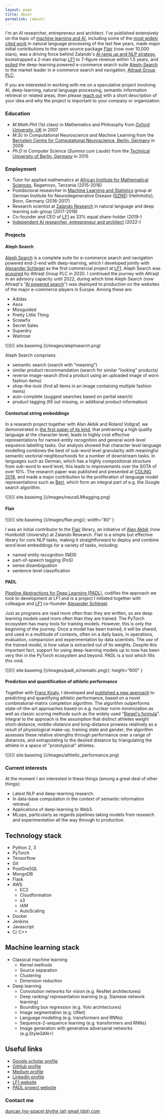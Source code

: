 ```yaml
---
layout: page
title: About
permalink: /about/
---
```


I'm an AI researcher, entrepreneur and architect. I've published extensively on the topic of [machine learning and AI](https://scholar.google.com/citations?user=-H7cJ8wAAAAJ&hl=en&oi=ao), including some of the [most widely cited work](https://scholar.google.com/citations?view_op=view_citation&hl=en&user=-H7cJ8wAAAAJ&citation_for_view=-H7cJ8wAAAAJ:WF5omc3nYNoC) in natural language processing of the last few years, made major initial contributions to the open source package [Flair](https://github.com/flairNLP/flair) (now over 10,000 stars), was a driving force behind Zalando's [AI ramp up and NLP strategy](https://corporate.zalando.com/en/company/research-zalando), bootstrapped a 2-man startup [LF1](https://lf1.io/) to 7-figure revenue within 1.5 years, and [exited](https://www.attraqt.com/resources/attraqt-acquires-ai-ip-assets-from-aleph-one/#:~:text=Thursday%20October%201%2C%202020%E2%80%A6,assets%20from%20Aleph%20One%20GmbH.) the deep-learning powered e-commerce search suite [Aleph-Search](https://www.alephsearch.com/) to the market leader in e-commerce search and navigation, [Attraqt Group PLC](https://www.attraqt.com/). 

If you are interested in working with me on a speculative project involving AI, deep-learning, natural language processing, semantic information retrieval or related areas, then please [reach out](#contact-me) with a short description of your idea and why the project is important to your company or organization.

### Education

- *M.Math.Phil* (1st class) in Mathematics and Philosophy from [Oxford University, UK](https://www.ox.ac.uk/) in 2007
- *M.Sc* in Computational Neuroscience and Machine Learning from the [Bernstein Centre for Computational Neuroscience, Berlin, Germany](https://www.bccn-berlin.de/) in 2009
- *Ph.D* in Computer Science (*Summa cum Laude*) from the [Technical University of Berlin, Germany](https://www.ml.tu-berlin.de/menue/machine_learning/) in 2015

### Employment

- Tutor for applied mathematics at [African Institute for Mathematical Sciences](https://nexteinstein.org/), Bagamoyo, Tanzania (2015-2016)
- Postdoctoral researcher in [Machine Learning and Statistics](https://www.dzne.de/forschung/forschungsbereiche/populationsforschung/forschungsgruppen/mukherjee/curriculum-vitae/) group at German Institute for Neurodegenerative Disease ([DZNE](https://www.dzne.de/)) (Helmholtz), Bonn, Germany (2016-2017) 
- Research scientist at [Zalando Research](https://corporate.zalando.com/en/company/research-zalando) in natural language and deep learning sub-group (2017-2018)
- Co-founder and CEO of [LF1](https://lf1.io/) as 33% equal share-holder (2019-)
- [Independent AI researcher, entrepreneur and architect](https://blythed.github.io/) (2022-)

### Projects

#### Aleph Search

[Aleph Search](https://www.alephsearch.com/) is a complete suite for e-commerce search and navigation powered end-2-end with deep-learning, which I developed jointly with [Alexander Schlegel](https://www.linkedin.com/in/alexander-schlegel-32372aa9/?originalSubdomain=de) as the first commercial project at [LF1](https://lf1.io/). Aleph Search was [acquired](https://www.attraqt.com/resources/attraqt-acquires-ai-ip-assets-from-aleph-one/#:~:text=Thursday%20October%201%2C%202020%E2%80%A6,assets%20from%20Aleph%20One%20GmbH.) by Attraqt Group PLC in 2020. I continued the journey with Attraqt in an advisory capacity until 2022, during which time Aleph Search (now Attraqt's "[AI powered search](https://www.attraqt.com/wp-content/uploads/2022/02/ai-powered-search.pdf)") was deployed to production on the websites of the major e-commerce players in Europe. Among these are:

- Adidas
- Asos
- Missguided
- Pretty Little Thing
- Screwfix
- Secret Sales
- Superdry
- Waitrose

![]({{ site.baseimg }}/images/alephsearch.png)

Aleph Search comprises:

- semantic search (search with "meaning")
- similar product recommendation (search for similar "looking" products)
- reverse image-search (find a product using an uploaded image of worn fashion items)
- shop-the-look (find all items in an image containing multiple fashion items)
- auto-complete (suggest searches based on partial search)
- product tagging (fill out missing, or additonal product information)

#### Contextual string embeddings

In a research project together with Alan Akbik and Roland Vollgraf, we demonstrated in [the first paper of its kind](https://aclanthology.org/C18-1139/?utm_campaign=piqcy&utm_medium=email&utm_source=Revue%20newsletter), that pretraining a high quality language at the character level, leads to highly cost effective representations for named-entity recognition and general word-level sequence labelling tasks. Our analysis showed that character level language modelling combines the best of sub-word level granularity with meaningful semantic vectorial neighbourhoods for a number of downstream tasks. In languages such as German, which has a highly compositional structure from sub-word to word level, this leads to improvements over the SOTA of over 10%. The research paper was published and presented at [COLING 2018](https://coling2018.org/), and made a major contribution to the proliferation of language model representations such as [Bert](https://en.wikipedia.org/wiki/BERT_(language_model)), which form an integral part of e.g. the Google search algorithm.

![]({{ site.baseimg }}/images/neuralLMtagging.png)

#### Flair

![]({{ site.baseimg }}/images/flair.png){: width="80" }

I was an initial contributor to the [Flair](https://github.com/flairNLP/flair) library, an initiative of [Alan Akbik](https://alanakbik.github.io/) (now Humboldt University) at Zalando Research. Flair is a simple but effective library for core NLP tasks, making it straightforward to deploy and combine word level embeddings for a variety of tasks, including:

- named entity recognition (NER)
- part-of-speech tagging (PoS)
- sense disambiguation
- sentence level classification

#### PADL

[Pipeline Abstractions for Deep Learning (PADL)](https://padl.ai/), codifies the approach we took to development at LF1 and is a project I initiated together with colleague and [LF1](https://lf1.io/) co-founder [Alexander Schlegel](https://www.linkedin.com/in/alexander-schlegel-32372aa9/?originalSubdomain=de).

Just as programs are read more often than they are written, so are deep learning models used more often than they are trained. The PyTorch ecosystem has many tools for training models. However, this is only the beginning of the journey. Once a model has been trained, it will be shared, and used in a multitude of contexts, often on a daily basis, in operations, evaluation, comparision and experimentation by data scientists. The *use* of the trained model, is how value is extracted out of its weights. Despite this important fact, support for using deep-learning models up to now has been very thin in the PyTorch ecosystem and beyond. PADL is a tool which fills this void.

![]({{ site.baseimg }}/images/padl_schematic.png){: height="600" }

#### Prediction and quantification of athletic performance

Together with [Franz Kiraly](https://scholar.google.de/citations?user=VYi_04kAAAAJ&hl=de), I developed and [published a new approach](https://journals.plos.org/plosone/article?id=10.1371/journal.pone.0157257) to predicting and quantifying athletic performance, based on a novel combinatorial-matrix completion algorithm. The algorithm outperforms state-of-the-art approaches based on e.g. nuclear norm minimization as well as classic scoring methods such as the widely used "[Riegel's formula](https://www.runnersworld.com/uk/training/a761681/rws-race-time-predictor/)". Integral to the approach is the assumption that distinct athletes weight short-distance, middle-distance and long-distance prowess relatively as a result of physiological make-up, training state and gender; the algorithm assesses these relative strengths through performance over a range of distances, and extrapolating to the desired distance by triangulating the athlete in a space of "prototypical" athletes.

![]({{ site.baseimg }}/images/athletic_performance.png)

### Current interests

At the moment I am interested in these things (among a great deal of other things):

- Latest NLP and deep-learning research.
- In data-base computation in the context of semantic information retrieval.
- Applications of deep-learning to Web3.
- MLops, particularly as regards pipelines taking models from research and experimentation all the way through to production.

## Technology stack

- Python 2, 3
- PyTorch
- Tensorflow
- Git
- PostGreSQL
- MongoDB
- Flask
- AWS
  - EC2
  - Cloudformation
  - s3
  - IAM
  - AutoScaling
- Docker
- Jenkins
- Javascript
- C/ C++

## Machine learning stack

- Classical machine learning
  - Kernel methods
  - Source separation
  - Clustering
  - Dimension reduction
- Deep learning
  - Convolution networks for vision (e.g. ResNet architectures)
  - Deep ranking/ representation learning (e.g. Siamese network learning)
  - Bounding box regression (e.g. Yolo architectures)
  - Image segmentation (e.g. UNet)
  - Language modelling (e.g. transformers and RNNs)
  - Sequence-2-sequence learning (e.g. transformers and RNNs)
  - Image generation with generative adversarial networks (e.g.StyleGAN+)

## Useful links

- [Google scholar profile](https://scholar.google.de/citations?user=-H7cJ8wAAAAJ&hl=en)
- [GitHub profile](https://github.com/blythed)
- [Medium profile](https://medium.com/@duncanblythe)
- [LinkedIn profile](https://www.linkedin.com/in/duncan-blythe-71877312b/)
- [LF1 website](https://lf1.io/)
- [PADL project website](https://padl.ai/)

### Contact me

[duncan (no-space) blythe (at) gmail (dot) com]()